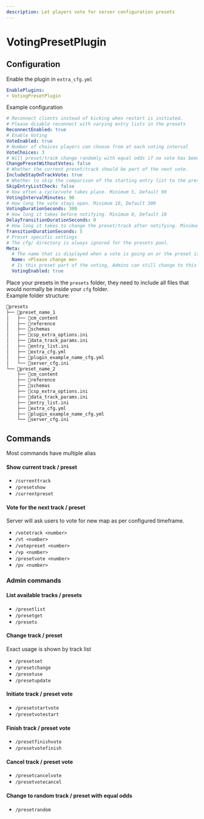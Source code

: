 ```yaml
---
description: Let players vote for server configuration presets
---
```


# VotingPresetPlugin

## Configuration
Enable the plugin in `extra_cfg.yml`
```yaml title="extra_cfg.yml"
EnablePlugins:
- VotingPresetPlugin
```

Example configuration  
```yaml title="plugin_voting_preset_cfg.yml"
# Reconnect clients instead of kicking when restart is initiated. 
# Please disable reconnect with varying entry lists in the presets
ReconnectEnabled: true
# Enable Voting
VoteEnabled: true
# Number of choices players can choose from at each voting interval
VoteChoices: 3
# Will preset/track change randomly with equal odds if no vote has been counted
ChangePresetWithoutVotes: false
# Whether the current preset/track should be part of the next vote.
IncludeStayOnTrackVote: true
# Whether to skip the comparison of the starting entry list to the presets entry lists.
SkipEntryListCheck: false
# How often a cycle/vote takes place. Minimum 5, Default 90
VotingIntervalMinutes: 90
# How long the vote stays open. Minimum 10, Default 300
VotingDurationSeconds: 300
# How long it takes before notifying. Minimum 0, Default 10
DelayTransitionDurationSeconds: 0
# How long it takes to change the preset/track after notifying. Minimum 2, Default 5
TransitionDurationSeconds: 5
# Preset specific settings 
# The cfg/ directory is always ignored for the presets pool.
Meta:
  # The name that is displayed when a vote is going on or the preset is changing
  Name: <Please change me>
  # Is this preset part of the voting, Admins can still change to this track.
  VotingEnabled: true
```

Place your presets in the `presets` folder, they need to include all files that would normally be inside your `cfg` folder.  
Example folder structure:
```md
📁presets
├── 📁preset_name_1
│   ├── 📁cm_content
│   ├── 📁reference
│   ├── 📁schemas
│   ├── 📄csp_extra_options.ini
│   ├── 📄data_track_params.ini
│   ├── 📄entry_list.ini
│   ├── 📄extra_cfg.yml
│   ├── 📄plugin_example_name_cfg.yml
│   └── 📄server_cfg.ini
└── 📁preset_name_2
    ├── 📁cm_content
    ├── 📁reference
    ├── 📁schemas
    ├── 📄csp_extra_options.ini
    ├── 📄data_track_params.ini
    ├── 📄entry_list.ini
    ├── 📄extra_cfg.yml
    ├── 📄plugin_example_name_cfg.yml
    └── 📄server_cfg.ini
```

## Commands
Most commands have multiple alias

#### Show current track / preset
- `/currenttrack`
- `/presetshow`
- `/currentpreset`

#### Vote for the next track / preset
Server will ask users to vote for new map as per configured timeframe.
- `/votetrack <number>`
- `/vt <number>`
- `/votepreset <number>`
- `/vp <number>`
- `/presetvote <number>`
- `/pv <number>`

### Admin commands

#### List available tracks / presets
- `/presetlist`
- `/presetget`
- `/presets`

#### Change track / preset
Exact usage is shown by track list
- `/presetset`
- `/presetchange`
- `/presetuse`
- `/presetupdate`

#### Initiate track / preset vote
- `/presetstartvote`
- `/presetvotestart`

#### Finish track / preset vote
- `/presetfinishvote`
- `/presetvotefinish`

#### Cancel track / preset vote
- `/presetcancelvote`
- `/presetvotecancel`

#### Change to random track / preset with equal odds
- `/presetrandom`